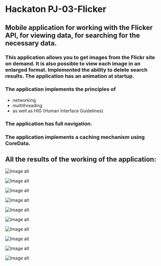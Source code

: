 # Hackaton PJ-03-Flicker

## Mobile application for working with the Flicker API, for viewing data, for searching for the necessary data.

### This application allows you to get images from the Flickr site on demand. It is also possible to view each image in an enlarged format. Implemented the ability to delete search results. The application has an animation at startup. 

### The application implements the principles of 
* networking
* multithreading
* as well as HIG (Human Interface Guidelines)

### The application has full navigation.

### The application implements a caching mechanism using CoreData.

## All the results of the working of the application:
![Image alt](https://github.com/pozitr0n/Hackaton-PJ-03-Flicker/raw/main/images/Pic1.png)

![Image alt](https://github.com/pozitr0n/Hackaton-PJ-03-Flicker/raw/main/images/Pic2.png)

![Image alt](https://github.com/pozitr0n/Hackaton-PJ-03-Flicker/raw/main/images/Pic3.png)

![Image alt](https://github.com/pozitr0n/Hackaton-PJ-03-Flicker/raw/main/images/Pic4.png)

![Image alt](https://github.com/pozitr0n/Hackaton-PJ-03-Flicker/raw/main/images/Pic5.png)

![Image alt](https://github.com/pozitr0n/Hackaton-PJ-03-Flicker/raw/main/images/Pic6.png)

![Image alt](https://github.com/pozitr0n/Hackaton-PJ-03-Flicker/raw/main/images/Pic7.png)

![Image alt](https://github.com/pozitr0n/Hackaton-PJ-03-Flicker/raw/main/images/Pic8.png)

![Image alt](https://github.com/pozitr0n/Hackaton-PJ-03-Flicker/raw/main/images/Pic9.png)

![Image alt](https://github.com/pozitr0n/Hackaton-PJ-03-Flicker/raw/main/images/Pic10.png)
